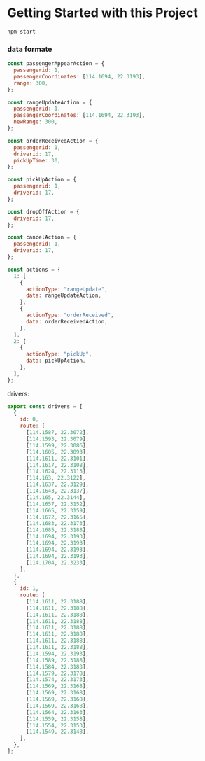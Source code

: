 # Getting Started with this Project

```npm start```

### data formate
```js
const passengerAppearAction = {
  passengerid: 1,
  passengerCoordinates: [114.1694, 22.3193],
  range: 300,
};

const rangeUpdateAction = {
  passengerid: 1,
  passengerCoordinates: [114.1694, 22.3193],
  newRange: 300,
};

const orderReceivedAction = {
  passengerid: 1,
  driverid: 17,
  pickUpTime: 30,
};

const pickUpAction = {
  passengerid: 1,
  driverid: 17,
};

const dropOffAction = {
  driverid: 17,
};

const cancelAction = {
  passengerid: 1,
  driverid: 17,
};

const actions = {
  1: [
    {
      actionType: "rangeUpdate",
      data: rangeUpdateAction,
    },
    {
      actionType: "orderReceived",
      data: orderReceivedAction,
    },
  ],
  2: [
    {
      actionType: "pickUp",
      data: pickUpAction,
    },
  ],
};

```

drivers: 
```js
export const drivers = [
  {
    id: 0,
    route: [
      [114.1587, 22.3072],
      [114.1593, 22.3079],
      [114.1599, 22.3086],
      [114.1605, 22.3093],
      [114.1611, 22.3101],
      [114.1617, 22.3108],
      [114.1624, 22.3115],
      [114.163, 22.3122],
      [114.1637, 22.3129],
      [114.1643, 22.3137],
      [114.165, 22.3144],
      [114.1657, 22.3152],
      [114.1665, 22.3159],
      [114.1672, 22.3165],
      [114.1683, 22.3173],
      [114.1685, 22.3188],
      [114.1694, 22.3193],
      [114.1694, 22.3193],
      [114.1694, 22.3193],
      [114.1694, 22.3193],
      [114.1704, 22.3233],
    ],
  },
  {
    id: 1,
    route: [
      [114.1611, 22.3188],
      [114.1611, 22.3188],
      [114.1611, 22.3188],
      [114.1611, 22.3188],
      [114.1611, 22.3188],
      [114.1611, 22.3188],
      [114.1611, 22.3188],
      [114.1611, 22.3188],
      [114.1594, 22.3193],
      [114.1589, 22.3188],
      [114.1584, 22.3183],
      [114.1579, 22.3178],
      [114.1574, 22.3173],
      [114.1569, 22.3168],
      [114.1569, 22.3168],
      [114.1569, 22.3168],
      [114.1569, 22.3168],
      [114.1564, 22.3163],
      [114.1559, 22.3158],
      [114.1554, 22.3153],
      [114.1549, 22.3148],
    ],
  },
];

```
